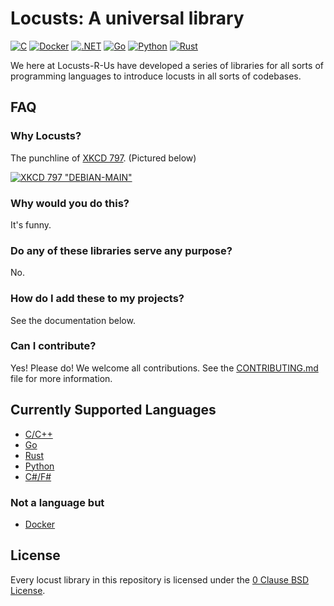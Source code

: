 # Locusts: A universal library

[![C](https://github.com/locusts-r-us/locusts/actions/workflows/c.yml/badge.svg)](https://github.com/locusts-r-us/locusts/actions/workflows/c.yml)
[![Docker](https://github.com/locusts-r-us/locusts/actions/workflows/docker.yml/badge.svg)](https://github.com/locusts-r-us/locusts/actions/workflows/docker.yml)
[![.NET](https://github.com/locusts-r-us/locusts/actions/workflows/dotnet.yml/badge.svg)](https://github.com/locusts-r-us/locusts/actions/workflows/dotnet.yml)
[![Go](https://github.com/locusts-r-us/locusts/actions/workflows/go.yml/badge.svg)](https://github.com/locusts-r-us/locusts/actions/workflows/go.yml)
[![Python](https://github.com/locusts-r-us/locusts/actions/workflows/python.yml/badge.svg)](https://github.com/locusts-r-us/locusts/actions/workflows/python.yml)
[![Rust](https://github.com/locusts-r-us/locusts/actions/workflows/rust.yml/badge.svg)](https://github.com/locusts-r-us/locusts/actions/workflows/rust.yml)



We here at Locusts-R-Us have developed a series of libraries for all sorts of programming languages to introduce locusts in all sorts of codebases.

## FAQ

### Why Locusts?

The punchline of [XKCD 797](https://xkcd.com/797/). (Pictured below)

[![XKCD 797 "DEBIAN-MAIN"](https://imgs.xkcd.com/comics/debian_main.png)](https://xkcd.com/797/)

### Why would you do this?

It's funny.

### Do any of these libraries serve any purpose?

No.

### How do I add these to my projects?

See the documentation below.

### Can I contribute?

Yes! Please do! We welcome all contributions.
See the [CONTRIBUTING.md](./CONTRIBUTING.md) file for more information.

## Currently Supported Languages

- [C/C++](./docs/C.md)
- [Go](./docs/Go.md)
- [Rust](./docs/Rust.md)
- [Python](./docs/Python.md)
- [C#/F#](./docs/.NET.md) 

### Not a language but

- [Docker](./docs/Docker.md)

## License

Every locust library in this repository is licensed under the [0 Clause BSD License](./LICENSE).
